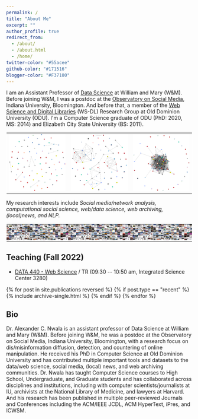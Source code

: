 ```yaml
---
permalink: /
title: "About Me"
excerpt: ""
author_profile: true
redirect_from: 
  - /about/
  - /about.html
  - /home/
twitter-color: "#55acee"
github-color: "#171516"
blogger-color: "#F37100"
---
```

I am an Assistant Professor of [Data Science](https://www.wm.edu/as/data-science/index.php) at William and Mary (W&M). Before joining W&M, I was a postdoc at the [Observatory on Social Media](https://osome.iu.edu/), Indiana University, Bloomington. And before that, a member of the [Web Science and Digital Libraries](https://oduwsdl.github.io/) (WS-DL) Research Group at Old Dominion University (ODU). I'm a Computer Science graduate of ODU (PhD: 2020, MS: 2014) and Elizabeth City State University (BS: 2011). 

  
<table align="center" style="border: 1px solid white; border-collapse: collapse;">
  <tr>
    <td style="border: 0px solid white; border-collapse: collapse;">
      <a href="/research/" title="Click me :)">
        <img src="/images/research/sample_graph_1.png" alt="Slow news cycle story graph" class="img">
      </a>
    </td>
    <td style="border: 0px solid white; border-collapse: collapse;">
      <a href="/research/" title="Click me :)">
        <img src="/images/research/sample_graph_2.png" alt="Split attention story graph" class="img">
      </a>
    </td>
    <td style="border: 0px solid white; border-collapse: collapse;">
      <a href="/research/" title="Click me :)">
        <img src="/images/research/sample_graph_3.png" alt="Mueller report story graph" class="img">
      </a>
    </td>
  </tr>
</table>

My research interests include *Social media/network analysis, computational social science, web/data science, web archiving, (local)news, and NLP.*

<table align="center" style="border: 1px solid white; border-collapse: collapse;">
  <tr>
    <td style="padding: 0.0em; border: 0px solid white;">
      <a href="https://web.archive.org/storygraph/graphs/usa/#cursor=98&hist=1440&t=2019-03-21T16:26:25" target="_blank" title="Click me! Slow news cycle story graph">
        <img src="/images/research/LMG0.png" alt="Slow news cycle story graph" class="img">
      </a>
    </td>
    <td style="padding: 0.0em; border: 0px solid white;">
      <a href="https://web.archive.org/storygraph/graphs/usa/#cursor=115&hist=1440&t=2019-11-17T19:15:38" target="_blank" title="Click me! Split attention story graph">
        <img src="/images/research/LMG1.png" alt="Split attention story graph" class="img">
      </a>
    </td>
    <td style="padding: 0.0em; border: 0px solid white;">
      <a href="https://web.archive.org/storygraph/graphs/usa/#cursor=135&hist=1440&t=2019-03-24T22:32:21" target="_blank" title="Click me! Mueller report story graph">
        <img src="/images/research/LMG2.png" alt="Mueller report story graph" class="img">
      </a>
    </td>
    <td style="padding: 0.0em; border: 0px solid white;">
      <a href="https://web.archive.org/storygraph/graphs/usa/#cursor=135&hist=1440&t=2019-03-24T22:32:21" target="_blank" title="Click me! Mueller report story graph">
        <img src="/images/research/LMG3.png" alt="Mueller report story graph" class="img">
      </a>
    </td>
    <td style="padding: 0.0em; border: 0px solid white;">
      <a href="https://web.archive.org/storygraph/graphs/usa/#cursor=135&hist=1440&t=2019-03-24T22:32:21" target="_blank" title="Click me! Mueller report story graph">
        <img src="/images/research/LMG0.png" alt="Mueller report story graph" class="img">
      </a>
    </td>
    <td style="padding: 0.0em; border: 0px solid white;">
      <a href="https://web.archive.org/storygraph/graphs/usa/#cursor=135&hist=1440&t=2019-03-24T22:32:21" target="_blank" title="Click me! Mueller report story graph">
        <img src="/images/research/LMG1.png" alt="Mueller report story graph" class="img">
      </a>
    </td>
    <td style="padding: 0.0em; border: 0px solid white;">
      <a href="https://web.archive.org/storygraph/graphs/usa/#cursor=135&hist=1440&t=2019-03-24T22:32:21" target="_blank" title="Click me! Mueller report story graph">
        <img src="/images/research/LMG2.png" alt="Mueller report story graph" class="img">
      </a>
    </td>
    <td style="padding: 0.0em; border: 0px solid white;">
      <a href="https://web.archive.org/storygraph/graphs/usa/#cursor=135&hist=1440&t=2019-03-24T22:32:21" target="_blank" title="Click me! Mueller report story graph">
        <img src="/images/research/LMG3.png" alt="Mueller report story graph" class="img">
      </a>
    </td>
    <td style="padding: 0.0em; border: 0px solid white;">
      <a href="https://web.archive.org/storygraph/graphs/usa/#cursor=135&hist=1440&t=2019-03-24T22:32:21" target="_blank" title="Click me! Mueller report story graph">
        <img src="/images/research/LMG0.png" alt="Mueller report story graph" class="img">
      </a>
    </td>
    <td style="padding: 0.0em; border: 0px solid white;">
      <a href="https://web.archive.org/storygraph/graphs/usa/#cursor=135&hist=1440&t=2019-03-24T22:32:21" target="_blank" title="Click me! Mueller report story graph">
        <img src="/images/research/LMG1.png" alt="Mueller report story graph" class="img">
      </a>
    </td>
    <td style="padding: 0.0em; border: 0px solid white;">
      <a href="https://web.archive.org/storygraph/graphs/usa/#cursor=135&hist=1440&t=2019-03-24T22:32:21" target="_blank" title="Click me! Mueller report story graph">
        <img src="/images/research/LMG2.png" alt="Mueller report story graph" class="img">
      </a>
    </td>
    <td style="padding: 0.0em; border: 0px solid white;">
      <a href="https://web.archive.org/storygraph/graphs/usa/#cursor=135&hist=1440&t=2019-03-24T22:32:21" target="_blank" title="Click me! Mueller report story graph">
        <img src="/images/research/LMG3.png" alt="Mueller report story graph" class="img">
      </a>
    </td>

  </tr>
</table>

## Teaching (Fall 2022)

* [DATA 440 - Web Science](/teaching/2022-spr-cs725825) / TR (09:30 -- 10:50 am, Integrated Science Center 3280)

<!--{: style="text-align: center;"}-->
{% for post in site.publications reversed %}
  {% if post.type == "recent" %}
    {% include archive-single.html %}
  {% endif %}
{% endfor %}


## Bio

Dr. Alexander C. Nwala is an assistant professor of Data Science at William and Mary (W&M). Before joining W&M, he was a postdoc at the Observatory on Social Media, Indiana University, Bloomington, with a research focus on dis/misinformation diffusion, detection, and countering of online manipulation. He received his PhD in Computer Science at Old Dominion University and has contributed multiple important tools and datasets to the data/web science, social media, (local) news, and web archiving communities. Dr. Nwala has taught Computer Science courses to High School, Undergraduate, and Graduate students and has collaborated across disciplines and institutions, including with computer scientists/journalists at IU, archivists at the National Library of Medicine, and lawyers at Harvard. And his research has been published in multiple peer-reviewed Journals and Conferences including the ACM/IEEE JCDL, ACM HyperText, iPres, and ICWSM.
